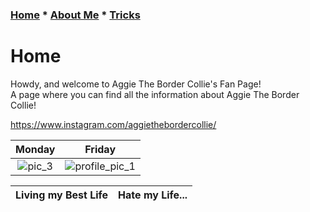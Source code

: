 ### [Home](README.md) * [About Me](Aboutme.md) * [Tricks](Tricks.md)
# Home
Howdy, and welcome to Aggie The Border Collie's Fan Page!  
A page where you can find all the information about Aggie The Border Collie!  

<https://www.instagram.com/aggiethebordercollie/>  

Monday            | Friday             
:----------------:|:----------------:
![pic_3](https://user-images.githubusercontent.com/43384564/46036389-ff108680-c0ca-11e8-91a6-c0d19bc063ec.jpg)|![profile_pic_1](https://user-images.githubusercontent.com/43384564/46035814-9e347e80-c0c9-11e8-8de8-474ba90e055b.jpg)

Living my Best Life|Hate my Life...              
:-----------------:|:-----------------:
